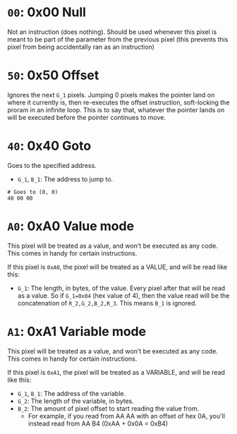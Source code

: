 # `00`: 0x00 Null
Not an instruction (does nothing). Should be used whenever this pixel is meant to be part of the parameter from the previous pixel (this prevents this pixel from being accidentally ran as an instruction)

# `50`: 0x50 Offset
Ignores the next `G_1` pixels. Jumping 0 pixels makes the pointer land on where it currently is, then re-executes the offset instruction, soft-locking the proram in an infinite loop. This is to say that, whatever the pointer lands on will be executed before the pointer continues to move.

# `40`: 0x40 Goto
Goes to the specified address.
- `G_1`, `B_1`: The address to jump to.

```ige
# Goes to (0, 0)
40 00 00
```

# `A0`: 0xA0 Value mode
This pixel will be treated as a value, and won't be executed as any code. This comes in handy for certain instructions.

If this pixel is `0xA0`, the pixel will be treated as a VALUE, and will be read like this:
- `G_1`: The length, in bytes, of the value.
Every pixel after that will be read as a value. So if `G_1=0x04` (hex value of 4), then the value read will be the concatenation of `R_2,G_2,B_2,R_3`. This means `B_1` is ignored.

# `A1`: 0xA1 Variable mode
This pixel will be treated as a value, and won't be executed as any code. This comes in handy for certain instructions.

If this pixel is `0xA1`, the pixel will be treated as a VARIABLE, and will be read like this:
- `G_1`, `B_1`: The address of the variable.
- `G_2`: The length of the variable, in bytes.
- `B_2`: The amount of pixel offset to start reading the value from.
    - For example, if you read from AA AA with an offset of hex 0A, you'll instead read from AA B4 (0xAA + 0x0A = 0xB4)